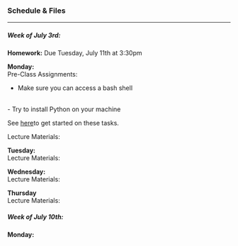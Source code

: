 ### Schedule & Files
---

##### Week of July 3rd:

**Homework:** Due Tuesday, July 11th at 3:30pm
<br>


**Monday:**
<br>
Pre-Class Assignments:
<br>
- Make sure you can access a bash shell
<br>
- Try to install Python on your machine

See [here](install.md)to get started on these tasks.


Lecture Materials: 
<br>



**Tuesday:**
<br>
Lecture Materials:



**Wednesday:**
<br>
Lecture Materials:



**Thursday**
<br>
Lecture Materials:



##### Week of July 10th:

**Monday:**


